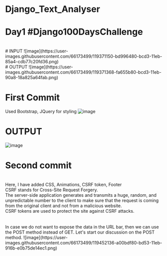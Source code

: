 # Django_Text_Analyser
# Day1 #Django100DaysChallenge
<br>
# INPUT
![image](https://user-images.githubusercontent.com/66173499/119371150-bd996480-bcd3-11eb-85a4-cdb77c20fd36.png)
<br>
# OUTPUT
![image](https://user-images.githubusercontent.com/66173499/119371368-fa655b80-bcd3-11eb-90a8-18a825a64fab.png)


# First Commit 
Used Bootstrap, JQuery for styling 
![image](https://user-images.githubusercontent.com/66173499/119449583-74d3c100-bd50-11eb-8838-6904367aed0e.png)

# OUTPUT 
![image](https://user-images.githubusercontent.com/66173499/119449693-916ff900-bd50-11eb-930c-d90aa10b0dc0.png)

# Second  commit
<br>
Here, I have added CSS, Animations, CSRF token, Footer<br>
CSRF stands for Cross-Site Request Forgery.<br>
The server-side application generates and transmits a huge, random, and unpredictable number to the client to make sure that the request is coming from the original client and not from a malicious website.<br>
CSRF tokens are used to protect the site against CSRF attacks.<br>
<br><br>
In case we do not want to expose the data in the URL bar, then we can use the POST method instead of GET. Let's start our discussion on the POST method.
![image](https://user-images.githubusercontent.com/66173499/119452136-a00bdf80-bd53-11eb-916b-e0b75de14ec1.png)
